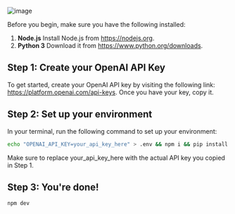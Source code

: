 ![image](https://github.com/user-attachments/assets/a2898cae-e0e0-496e-a3e9-a410b7e38e80)

Before you begin, make sure you have the following installed:
1. **Node.js** 
   Install Node.js from https://nodejs.org.
2. **Python 3**
   Download it from https://www.python.org/downloads.

## Step 1: Create your OpenAI API Key
To get started, create your OpenAI API key by visiting the following link: https://platform.openai.com/api-keys. 
Once you have your key, copy it.

## Step 2: Set up your environment
In your terminal, run the following command to set up your environment:
```bash
echo "OPENAI_API_KEY=your_api_key_here" > .env && npm i && pip install yt-dlp && npm db push
```
Make sure to replace your_api_key_here with the actual API key you copied in Step 1.

## Step 3: You're done!
```bash
npm dev
```

